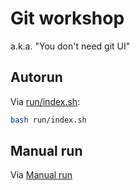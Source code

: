 # Git workshop

a.k.a. "You don't need git UI"

## Autorun
Via [run/index.sh](/run/index.sh):
```sh
bash run/index.sh
```

## Manual run
Via [Manual run](/manual/INDEX.md)
